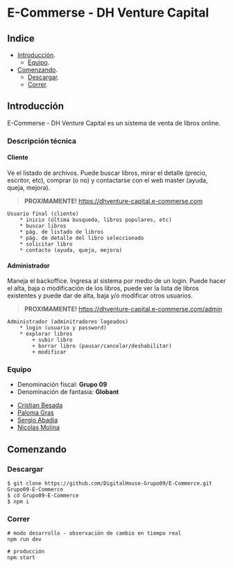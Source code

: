 # E-Commerse - DH Venture Capital

## Indice

* [Introducción][introduction].
	- [Equipo][team].
* [Comenzando][getting_started].
	- [Descargar][download].
	- [Correr][run].

## Introducción

E-Commerse - DH Venture Capital es un sistema de venta de libros online.

### Descripción técnica

#### Cliente
Ve el listado de archivos. Puede buscar libros, mirar el detalle (precio, escritor, etc), comprar (o no) y contactarse con el web master (ayuda, queja, mejora).

> **PROXIMAMENTE!** https://dhventure-capital.e-commerse.com

```
Usuario final (cliente)
    * inicio (última busqueda, libros populares, etc)
    * buscar libros
    * pág. de listado de libros
    * pág. de detalle del libro seleccionado
    * solicitar libro
    * contacto (ayuda, queja, mejora)
```


#### Administrador
Maneja el backoffice. Ingresa al sistema por medio de un login. Puede hacer el alta, baja o modificación de los libros, puede ver la lista de libros existentes y puede dar de alta, baja y/o modificar otros usuarios.

> **PROXIMAMENTE!** https://dhventure-capital.e-commerse.com/admin

```
Administrador (adminitradores logeados)
    * login (usuario y password)
    * explorar libros
        + subir libro
        + borrar libro (pausar/cancelar/deshabilitar)
        + modificar
```

### Equipo

- Denominación fiscal: **Grupo 09**
- Denominación de fantasia: **Globant**

 * [Cristian Besada](https://github.com/cristianebes)
 * [Paloma Gras](https://github.com/PalomaG11)
 * [Sergio Abadia](https://github.com/Garasaki)
 * [Nicolas Molina](https://github.com/comodinx)

## Comenzando

### Descargar

```shell
$ git clone https://github.com/DigitalHouse-Grupo09/E-Commerce.git Grupo09-E-Commerce
$ cd Grupo09-E-Commerce
$ npm i
```

### Correr

```shell
# modo desarrollo - observación de cambio en tiempo real
npm run dev

# producción
npm start
```

<!-- deep links -->
[introduction]: #introducción
[team]: #equipo
[getting_started]: #comenzando
[download]: #descargar
[run]: #correr
